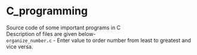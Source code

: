 # C_programming
Source code of some important programs in C  
Description of files are given below-  
`organize_number.c` - Enter value to order number from least to greatest and vice versa.
